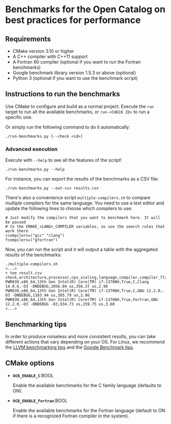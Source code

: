 # Benchmarks for the Open Catalog on best practices for performance

## Requirements

- CMake version 3.10 or higher
- A C++ compiler with C++11 support
- A Fortran 90 compiler (optional if you want to run the Fortran benchmarks)
- Google benchmark library version 1.5.3 or above (optional)
- Python 3 (optional if you want to use the benchmark script)

## Instructions to run the benchmarks

Use CMake to configure and build as a normal project. Execute the `run` target
to run all the available benchmarks, or `run-<CHECK ID>` to run a specific one.

Or simply run the following command to do it automatically:
```
./run-benchmarks.py [--check <id>]
```

### Advanced execution
Execute with `--help` to see all the features of the script!

```
./run-benchmarks.py --help
```

For instance, you can export the results of the benchmarks as a CSV file:

```
./run-benchmarks.py --out-csv results.csv
```

There's also a convenience script `multiple-compilers.sh` to compare multiple
compilers for the same language. You need to use a text editor and update the
following lines to choose which compilers to use:

```
# Just modify the compilers that you want to benchmark here. It will be passed
# to the CMAKE_<LANG>_COMPILER variables, so use the search rules that work there
ccompilers=("gcc" "clang")
fcompilers=("gfortran")
```

Now, you can run the script and it will output a table with the aggregated results of the benchmarks:

```
./multiple-compilers.sh
<...>
+ tee result.csv
check,architecture,processor,cpu_scaling,language,compiler,compiler_flags,runtime_original,runtime_optimized,speedup
PWR039,x86_64,13th Gen Intel(R) Core(TM) i7-13700H,True,C,Clang 14.0.6,-O3 -DNDEBUG,1056.04 us,356.37 us,2.96
PWR039,x86_64,13th Gen Intel(R) Core(TM) i7-13700H,True,C,GNU 12.2.0,-O3 -DNDEBUG,1103.94 us,385.79 us,2.86
PWR039,x86_64,13th Gen Intel(R) Core(TM) i7-13700H,True,Fortran,GNU 12.2.0,-O3 -DNDEBUG -O3,934.73 us,259.75 us,3.60
<...>
```

## Benchmarking tips

In order to produce noiseless and more consistent results, you can take
different actions that vary depending on your OS. For Linux, we recommend the
[LLVM benchmarking tips](https://llvm.org/docs/Benchmarking.html) and the
[Google Benchmark tips](https://github.com/google/benchmark/blob/main/docs/reducing_variance.md).

## CMake options

- **`OCB_ENABLE_C`**:BOOL

  Enable the available benchmarks for the C family language (defaults to ON).

- **`OCB_ENABLE_Fortran`**:BOOL

  Enable the available benchmarks for the Fortran language (default to ON if
  there is a recognized Fortran compiler in the system).
